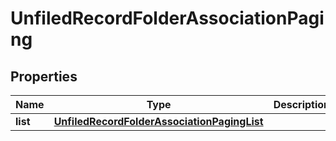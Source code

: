 
# UnfiledRecordFolderAssociationPaging

## Properties
Name | Type | Description | Notes
------------ | ------------- | ------------- | -------------
**list** | [**UnfiledRecordFolderAssociationPagingList**](UnfiledRecordFolderAssociationPagingList.md) |  |  [optional]



